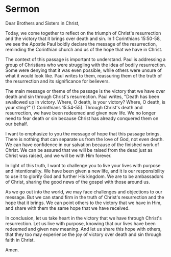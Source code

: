 # Sermon

Dear Brothers and Sisters in Christ,

Today, we come together to reflect on the triumph of Christ's resurrection and the victory that it brings over death and sin. In 1 Corinthians 15:50-58, we see the Apostle Paul boldly declare the message of the resurrection, reminding the Corinthian church and us of the hope that we have in Christ.

The context of this passage is important to understand. Paul is addressing a group of Christians who were struggling with the idea of bodily resurrection. Some were denying that it was even possible, while others were unsure of what it would look like. Paul writes to them, reassuring them of the truth of the resurrection and its significance for believers.

The main message or theme of the passage is the victory that we have over death and sin through Christ's resurrection. Paul writes, "Death has been swallowed up in victory. Where, O death, is your victory? Where, O death, is your sting?" (1 Corinthians 15:54-55). Through Christ's death and resurrection, we have been redeemed and given new life. We no longer need to fear death or sin because Christ has already conquered them on our behalf.

I want to emphasize to you the message of hope that this passage brings. There is nothing that can separate us from the love of God, not even death. We can have confidence in our salvation because of the finished work of Christ. We can be assured that we will be raised from the dead just as Christ was raised, and we will be with Him forever.

In light of this truth, I want to challenge you to live your lives with purpose and intentionality. We have been given a new life, and it is our responsibility to use it to glorify God and further His kingdom. We are to be ambassadors of Christ, sharing the good news of the gospel with those around us.

As we go out into the world, we may face challenges and objections to our message. But we can stand firm in the truth of Christ's resurrection and the hope that it brings. We can point others to the victory that we have in Him, and share with them the same hope that we have received.

In conclusion, let us take heart in the victory that we have through Christ's resurrection. Let us live with purpose, knowing that our lives have been redeemed and given new meaning. And let us share this hope with others, that they too may experience the joy of victory over death and sin through faith in Christ.

Amen.

